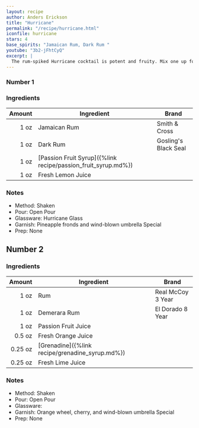 ```yaml
---
layout: recipe
author: Anders Erickson
title: "Hurricane"
permalink: "/recipe/hurricane.html"
iconfile: hurricane
stars: 4
base_spirits: "Jamaican Rum, Dark Rum "
youtube: "3b2-jFhtCyQ"
excerpt: |
  The rum-spiked Hurricane cocktail is potent and fruity. Mix one up for a trip to New Orleans without the plane ticket.
---
```


<div class="subrecipe" markdown="1">

### Number 1

### Ingredients

| Amount | Ingredient                                                    | Brand                |
| -----: | ------------------------------------------------------------- | -------------------- |
|   1 oz | Jamaican Rum                                                  | Smith & Cross        |
|   1 oz | Dark Rum                                                      | Gosling's Black Seal |
|   1 oz | [Passion Fruit Syrup]({%link recipe/passion_fruit_syrup.md%}) |
|   1 oz | Fresh Lemon Juice                                             |

### Notes

- Method: Shaken
- Pour: Open Pour
- Glassware: Hurricane Glass
- Garnish: Pineapple fronds and wind-blown umbrella Special
- Prep: None

</div>
<div class="subrecipe" markdown="1">

## Number 2

### Ingredients

|  Amount | Ingredient                                      | Brand             |
| ------: | ----------------------------------------------- | ----------------- |
|    1 oz | Rum                                             | Real McCoy 3 Year |
|    1 oz | Demerara Rum                                    | El Dorado 8 Year  |
|    1 oz | Passion Fruit Juice                             |
|  0.5 oz | Fresh Orange Juice                              |
| 0.25 oz | [Grenadine]({%link recipe/grenadine_syrup.md%}) |
| 0.25 oz | Fresh Lime Juice                                |

### Notes

- Method: Shaken
- Pour: Open Pour
- Glassware:
- Garnish: Orange wheel, cherry, and wind-blown umbrella Special
- Prep: None

</div>
